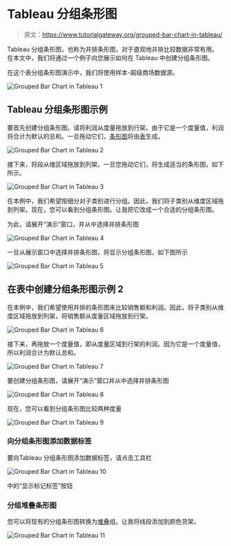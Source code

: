 # Tableau 分组条形图

> 原文：<https://www.tutorialgateway.org/grouped-bar-chart-in-tableau/>

Tableau 分组条形图，也称为并排条形图，对于直观地并排比较数据非常有用。在本文中，我们将通过一个例子向您展示如何在 Tableau 中创建分组条形图。

在这个表分组条形图演示中，我们将使用样本-超级商场数据源。

![Grouped Bar Chart in Tableau 1](img/9d25ef1bdbbf8bb1a4e15434feaf3a0b.png)

## Tableau 分组条形图示例

要首先创建分组条形图，请将利润从度量拖放到行架。由于它是一个度量值，利润将合计为默认的总和。一旦拖动它们，[条形图](https://www.tutorialgateway.org/bar-chart-in-tableau/)将由[表](https://www.tutorialgateway.org/tableau/)生成。

![Grouped Bar Chart in Tableau 2](img/c2ec3eb25aadee6b98309e87886632af.png)

接下来，将段从维区域拖放到列架。一旦您拖动它们，将生成适当的条形图，如下所示。

![Grouped Bar Chart in Tableau 3](img/cf7125845695aa070d08c337eae247fa.png)

在本例中，我们希望按细分对子类别进行分组。因此，我们将子类别从维度区域拖到列架。现在，您可以看到分组条形图。让我把它改成一个合适的分组条形图。

为此，请展开“演示”窗口，并从中选择并排条形图

![Grouped Bar Chart in Tableau 4](img/e8dc6f6fd413e2d32a54c16f2fc5e9b4.png)

一旦从展示窗口中选择并排条形图，将显示分组条形图，如下图所示

![Grouped Bar Chart in Tableau 5](img/2a1c04e2058641ff9003bedbacb16e1e.png)

## 在表中创建分组条形图示例 2

在本例中，我们希望使用并排的条形图来比较销售额和利润。因此，将子类别从维度区域拖放到列架，将销售额从度量区域拖放到行架。

![Grouped Bar Chart in Tableau 6](img/1d83a9cd71ef538b8df97fc9b19c55ce.png)

接下来，再拖放一个度量值，即从度量区域到行架的利润。因为它是一个度量值，所以利润合计为默认总和。

![Grouped Bar Chart in Tableau 7](img/92834a9959037e02c4d67c0182d8ba9b.png)

要创建分组条形图，请展开“演示”窗口并从中选择并排条形图

![Grouped Bar Chart in Tableau 8](img/761da57b813ca6c0388cf1aed8ce1f16.png)

现在，您可以看到分组条形图比较两种度量

![Grouped Bar Chart in Tableau 9](img/65748e5972e3abb209d750a27ecb18fd.png)

### 向分组条形图添加数据标签

要向Tableau 分组条形图添加数据标签，请点击工具栏

![Grouped Bar Chart in Tableau 10](img/4423346204c329e1c322a6b2e1617beb.png)

中的“显示标记标签”按钮

### 分组堆叠条形图

您可以将现有的分组条形图转换为[堆叠](https://www.tutorialgateway.org/stacked-bar-chart-in-tableau/)组。让我将线段添加到颜色货架。

![Grouped Bar Chart in Tableau 11](img/19921fd1e71843bca31e6d2a46ad1949.png)